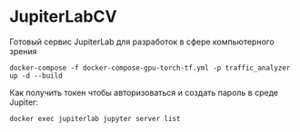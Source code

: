 # JupiterLabCV
Готовый сервис JupiterLab для разработок в сфере компьютерного зрения


```
docker-compose -f docker-compose-gpu-torch-tf.yml -p traffic_analyzer up -d --build
```

Как получить токен чтобы авторизоваться и создать пароль в среде Jupiter:
```
docker exec jupiterlab jupyter server list
```